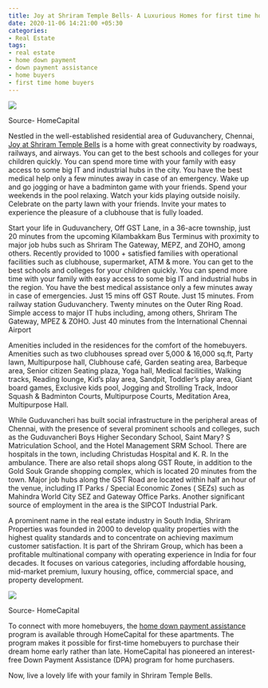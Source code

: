 ```yaml
---
title: Joy at Shriram Temple Bells- A Luxurious Homes for first time home buyers
date: 2020-11-06 14:21:00 +05:30
categories:
- Real Estate
tags:
- real estate
- home down payment
- down payment assistance
- home buyers
- first time home buyers
---
```


**[![](https://lh6.googleusercontent.com/rp5jEex8tP6VnHQiJ02XF8WRoF4J-2MYuhkD0nzb5bhur9KvMXCqcKIyWZ_AZf5cBOmAtlTYPn1VTeS1THbNbAUuI3cU5yxGmHVNLO-0Fg6w5wDOp55ghAXyA-Z6FktP9Y9IWIwQ)](https://homecapital.in/property/729/joy-at-shriram-temple-bells-2-bhk)**

Source- HomeCapital

Nestled in the well-established residential area of Guduvanchery, Chennai, [Joy at Shriram Temple Bells](https://homecapital.in/property/729/joy-at-shriram-temple-bells-2-bhk) is a home with great connectivity by roadways, railways, and airways. You can get to the best schools and colleges for your children quickly. You can spend more time with your family with easy access to some big IT and industrial hubs in the city. You have the best medical help only a few minutes away in case of an emergency. Wake up and go jogging or have a badminton game with your friends. Spend your weekends in the pool relaxing. Watch your kids playing outside noisily. Celebrate on the party lawn with your friends. Invite your mates to experience the pleasure of a clubhouse that is fully loaded.

Start your life in Guduvanchery, Off GST Lane, in a 36-acre township, just 20 minutes from the upcoming Kilambakkam Bus Terminus with proximity to major job hubs such as Shriram The Gateway, MEPZ, and ZOHO, among others. Recently provided to 1000 \+ satisfied families with operational facilities such as clubhouse, supermarket, ATM & more. You can get to the best schools and colleges for your children quickly. You can spend more time with your family with easy access to some big IT and industrial hubs in the region. You have the best medical assistance only a few minutes away in case of emergencies. Just 15 mins off GST Route. Just 15 minutes. From railway station Guduvanchery. Twenty minutes on the Outer Ring Road. Simple access to major IT hubs including, among others, Shriram The Gateway, MPEZ & ZOHO. Just 40 minutes from the International Chennai Airport

Amenities included in the residences for the comfort of the homebuyers. Amenities such as two clubhouses spread over 5,000 & 16,000 sq.ft, Party lawn, Multipurpose hall, Clubhouse café, Garden seating area, Barbeque area, Senior citizen Seating plaza, Yoga hall, Medical facilities, Walking tracks, Reading lounge, Kid’s play area, Sandpit, Toddler’s play area, Giant board games, Exclusive kids pool, Jogging and Strolling Track, Indoor Squash & Badminton Courts, Multipurpose Courts, Meditation Area, Multipurpose Hall.

While Guduvancheri has built social infrastructure in the peripheral areas of Chennai, with the presence of several prominent schools and colleges, such as the Guduvancheri Boys Higher Secondary School, Saint Mary? S Matriculation School, and the Hotel Management SRM School. There are hospitals in the town, including Christudas Hospital and K. R. In the ambulance. There are also retail shops along GST Route, in addition to the Gold Souk Grande shopping complex, which is located 20 minutes from the town. Major job hubs along the GST Road are located within half an hour of the venue, including IT Parks / Special Economic Zones ( SEZs) such as Mahindra World City SEZ and Gateway Office Parks. Another significant source of employment in the area is the SIPCOT Industrial Park.

A prominent name in the real estate industry in South India, Shriram Properties was founded in 2000 to develop quality properties with the highest quality standards and to concentrate on achieving maximum customer satisfaction. It is part of the Shriram Group, which has been a profitable multinational company with operating experience in India for four decades. It focuses on various categories, including affordable housing, mid-market premium, luxury housing, office, commercial space, and property development.

**[![](https://lh3.googleusercontent.com/jLZ5KHlTpMJDWdnR0aP2OQbsaxRbSDhqwv67H0gORSrA_nSRHuYpyAfI4fSsCK0NJz26oUYPoXrq71fx7NwbWNLWADDLQehpRjZqWdAg9nbiRBqGwdFFNxBZzjgd9TStIg5sr17R)](https://homecapital.in/)**

Source- HomeCapital

To connect with more homebuyers, the [home down payment assistance](https://homecapital.in/about-us) program is available through HomeCapital for these apartments. The program makes it possible for first-time homebuyers to purchase their dream home early rather than late. HomeCapital has pioneered an interest-free Down Payment Assistance (DPA) program for home purchasers.

Now, live a lovely life with your family in Shriram Temple Bells.